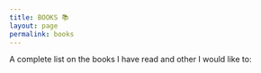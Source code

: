 ```yaml
---
title: BOOKS 📚
layout: page
permalink: books
---
```


A complete list on the books I have read and other I would like to:
